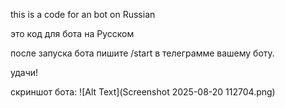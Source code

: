 this is a code for an bot on Russian

это код для бота на Русском

после запуска бота пишите /start в телеграмме вашему боту. 

удачи!

скриншот бота:
![Alt Text](Screenshot 2025-08-20 112704.png)
